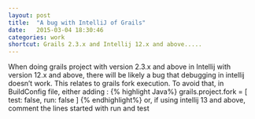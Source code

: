 ```yaml
---
layout: post
title:  "A bug with IntelliJ of Grails"
date:   2015-03-04 18:30:46
categories: work
shortcut: Grails 2.3.x and Intellij 12.x and above.....
---
```

When doing grails project with version 2.3.x and above in Intellij with version 12.x and above, there will be likely a bug that debugging in intellij doesn’t work. This relates to grails fork execution. To avoid that, in BuildConfig file, either adding :
{% highlight Java%}
grails.project.fork = [
    test: false,
    run: false
]
{% endhighlight%}
or, if using intellij 13 and above, comment the lines started with run and test